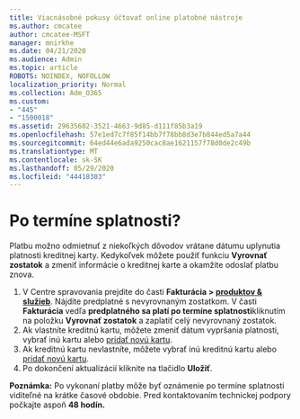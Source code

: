 ```yaml
---
title: Viacnásobné pokusy účtovať online platobné nástroje
ms.author: cmcatee
author: cmcatee-MSFT
manager: mnirkhe
ms.date: 04/21/2020
ms.audience: Admin
ms.topic: article
ROBOTS: NOINDEX, NOFOLLOW
localization_priority: Normal
ms.collection: Adm_O365
ms.custom:
- "445"
- "1500018"
ms.assetid: 29635602-3521-4663-9d85-d111f85b3a19
ms.openlocfilehash: 57e1ed7c7f85f14bb7f78bb8d3e7b844ed5a7a44
ms.sourcegitcommit: 64ed44e6ada9250cac8ae1621157f78d0de2c49b
ms.translationtype: MT
ms.contentlocale: sk-SK
ms.lasthandoff: 05/29/2020
ms.locfileid: "44418303"
---
```

# <a name="past-due-account"></a>Po termíne splatnosti?

Platbu možno odmietnuť z niekoľkých dôvodov vrátane dátumu uplynutia platnosti kreditnej karty. Kedykoľvek môžete použiť funkciu **Vyrovnať zostatok** a zmeniť informácie o kreditnej karte a okamžite odoslať platbu znova.

1. V Centre spravovania prejdite do časti **Fakturácia > [produktov & služieb](https://go.microsoft.com/fwlink/p/?linkid=842054)**.
Nájdite predplatné s nevyrovnaným zostatkom. V časti **Fakturácia** vedľa **predplatného sa platí po termíne splatnosti**kliknutím na položku **Vyrovnať zostatok** a zaplatiť celý nevyrovnaný zostatok.
2. Ak vlastníte kreditnú kartu, môžete zmeniť dátum vypršania platnosti, vybrať inú kartu alebo [pridať novú kartu](https://docs.microsoft.com/microsoft-365/commerce/billing-and-payments/manage-payment-methods?view=o365-worldwide).
3. Ak kreditnú kartu nevlastníte, môžete vybrať inú kreditnú kartu alebo [pridať novú kartu](https://docs.microsoft.com/microsoft-365/commerce/billing-and-payments/manage-payment-methods?view=o365-worldwide).
4. Po dokončení aktualizácií kliknite na tlačidlo **Uložiť**.

**Poznámka:** Po vykonaní platby môže byť oznámenie po termíne splatnosti viditeľné na krátke časové obdobie. Pred kontaktovaním technickej podpory počkajte aspoň **48 hodín.**
